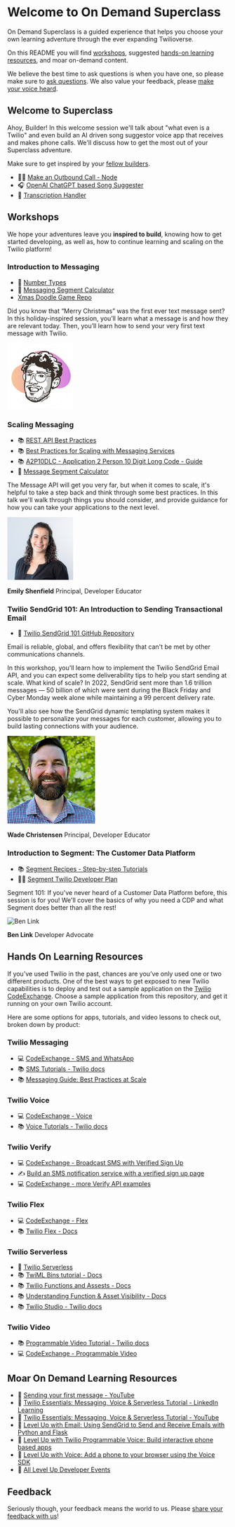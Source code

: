 # Welcome to On Demand Superclass

On Demand Superclass is a guided experience that helps you choose your own learning adventure through the ever expanding Twilioverse.

On this README you will find [workshops](#workshops), suggested [hands-on learning resources](#hands-on-learning-resources), and moar on-demand content.

We believe the best time to ask questions is when you have one, so please make sure to [ask questions](https://twil.io/ask-questions). We also value your feedback, please [make your voice heard](https://airtable.com/shrQAaE9sy3zdrgoD).

## Welcome to Superclass

Ahoy, Builder! In this welcome session we'll talk about "what even is a Twilio" and even build an AI driven song suggestor voice app that receives and makes phone calls. We'll discuss how to get the most out of your Superclass adventure.

Make sure to get inspired by your [fellow builders](https://customers.twilio.com/).

- 👩‍💻 [Make an Outbound Call - Node](./welcome/outbound.js)
- 🎧 [OpenAI ChatGPT based Song Suggester](./welcome/functions/suggest.js)
- 📲 [Transcription Handler](./welcome/functions/handle-transcription.js)

## Workshops

We hope your adventures leave you **inspired to build**, knowing how to get started developing, as well as, how to continue learning and scaling on the Twilio platform!

### Introduction to Messaging

- 📱 [Number Types](https://interactive.twilio.com/numbers-test)
- 🧮 [Messaging Segment Calculator](https://twiliodeved.github.io/message-segment-calculator/)
- [Xmas Doodle Game Repo](https://github.com/anthonyjdella/twilio-christmas-doodle-guess)

Did you know that “Merry Christmas” was the first ever text message sent? In this holiday-inspired session, you’ll learn what a message is and how they are relevant today. Then, you’ll learn how to send your very first text message with Twilio.

![Anthony Dellavecchia](./images/speakers/anthony.png)

### Scaling Messaging

- 📚 [REST API Best Practices](https://www.twilio.com/docs/usage/rest-api-best-practices)
- 📚 [Best Practices for Scaling with Messaging Services](https://www.twilio.com/docs/messaging/guides/best-practices-at-scale)
- 📚 [A2P10DLC - Application 2 Person 10 Digit Long Code - Guide](https://www.twilio.com/a2p-10dlc)
- 🧮 [Message Segment Calculator](https://twiliodeved.github.io/message-segment-calculator/)

The Message API will get you very far, but when it comes to scale, it's helpful to take a step back and think through some best practices. In this talk we'll walk through things you should consider, and provide guidance for how you can take your applications to the next level.

![Emily Shenfield](./images/speakers/emily.png)

**Emily Shenfield**
Principal, Developer Educator

### Twilio SendGrid 101: An Introduction to Sending Transactional Email

- 👀 [Twilio SendGrid 101 GitHub Repository](https://github.com/TwilioDevEd/twilio_sendgrid_101)

Email is reliable, global, and offers flexibility that can't be met by other communications channels.

In this workshop, you'll learn how to implement the Twilio SendGrid Email API, and you can expect some deliverability tips to help you start sending at scale. What kind of scale? In 2022, SendGrid sent more than 1.6 trillion messages — 50 billion of which were sent during the Black Friday and Cyber Monday week alone while maintaining a 99 percent delivery rate.

You'll also see how the SendGrid dynamic templating system makes it possible to personalize your messages for each customer, allowing you to build lasting connections with your audience.

![Wade Christensen](./images/speakers/wade.png)

**Wade Christensen**
Principal, Developer Educator

### Introduction to Segment: The Customer Data Platform

- 📚 [Segment Recipes - Step-by-step Tutorials](https://segment.com/recipes/)
- 🙋‍♂️ [Segment Twilio Developer Plan](https://segment.com/twilio-developer-plan/)

Segment 101: If you've never heard of a Customer Data Platform before, this session is for you! We'll cover the basics of why you need a CDP and what Segment does better than all the rest!

![Ben Link](./images/speakers/ben.png)

**Ben Link**
Developer Advocate

## Hands On Learning Resources

If you’ve used Twilio in the past, chances are you’ve only used one or two different products. One of the best ways to get exposed to new Twilio capabilities is to deploy and test out a sample application on the [Twilio CodeExchange](https://twilio.com/code-exchange). Choose a sample application from this repository, and get it running on your own Twilio account.

Here are some options for apps, tutorials, and video lessons to check out, broken down by product:

### Twilio Messaging

- 💻 [CodeExchange - SMS and WhatsApp](https://www.twilio.com/code-exchange?q=&f=sms&f=whatsapp)
- 📚 [SMS Tutorials - Twilio docs](https://www.twilio.com/docs/tutorials?filter-product=SMS)
- 📚 [Messaging Guide: Best Practices at Scale](https://www.twilio.com/docs/messaging/guides/best-practices-at-scale)

### Twilio Voice

- 💻 [CodeExchange - Voice](https://www.twilio.com/code-exchange?q=&f=voice)
- 📚 [Voice Tutorials - Twilio docs](https://www.twilio.com/docs/tutorials?filter-product=Voice)

### Twilio Verify

- 💻 [CodeExchange - Broadcast SMS with Verified Sign Up](https://www.twilio.com/code-exchange/verified-broadcast-sms)
- ✍️ [Build an SMS notification service with a verified sign up page](https://www.twilio.com/blog/verified-sms-broadcast-service-low-code)
- 💻 [CodeExchange - more Verify API examples](https://www.twilio.com/code-exchange?q=&f=verify)

### Twilio Flex

- 💻 [CodeExchange - Flex](https://www.twilio.com/code-exchange?q=&f=flex)
- 📚 [Twilio Flex - Docs](https://www.twilio.com/docs/flex)

### Twilio Serverless

- 👀 [Twilio Serverless](https://www.twilio.com/serverless)
- 📚 [TwiML Bins tutorial - Docs](https://www.twilio.com/docs/runtime/tutorials/twiml-bins)
- 📚 [Twilio Functions and Assests - Docs](https://www.twilio.com/docs/serverless/functions-assets)
- 📚 [Understanding Function & Asset Visibility - Docs](https://www.twilio.com/docs/runtime/functions-assets-api/api/understanding-visibility-public-private-and-protected-functions-and-assets)
- 📚 [Twilio Studio - Twilio docs](https://www.twilio.com/docs/studio)
  
### Twilio Video

- 📚 [Programmable Video Tutorial - Twilio docs](https://www.twilio.com/docs/video/overview#resources-for-getting-started)
- 💻 [CodeExchange - Programmable Video](https://www.twilio.com/code-exchange?q=&f=video)

## Moar On Demand Learning Resources

- 🍿 [Sending your first message - YouTube](https://twil.io/sending-your-first-message)
- 🍿 [Twilio Essentials: Messaging, Voice & Serverless Tutorial - LinkedIn Learning](https://www.linkedin.com/learning/instructors/twilio)
- 🍿 [Twilio Essentials: Messaging, Voice & Serverless Tutorial - YouTube](https://youtu.be/4jUMqutYmyE)
- 🍿 [Level Up with Email: Using SendGrid to Send and Receive Emails with Python and Flask](https://interactive.twilio.com/level-up-with-email-using-sendgrid-to-send-and-receive-emails-with-python-and-flask-webinar)
- 🍿 [Level Up with Twilio Programmable Voice: Build interactive phone based apps](https://ahoy.twilio.com/devgen_webinar_programmable_voice_uplevel_NAMER-1)
- 🍿 [Level Up with Voice: Add a phone to your browser using the Voice SDK](https://ahoy.twilio.com/devgen_webinar_programmable_voice_uplevel_NAMER_2-1)
- 👀 [All Level Up Developer Events](https://twil.io/levelups)

## Feedback

Seriously though, your feedback means the world to us. Please [share your feedback with us](https://airtable.com/shrQAaE9sy3zdrgoD)!
